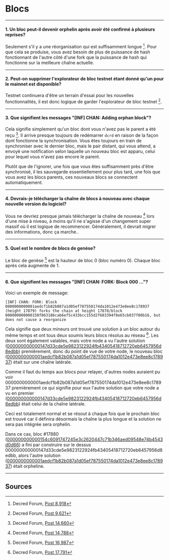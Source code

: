 # **<i class="fa fa-cubes"></i> Blocs**

---

#### **1. Un bloc peut-il devenir orphelin après avoir été confirmé à plusieurs reprises?**

Seulement s'il y a une réorganisation qui est suffisamment longue [^8918]. Pour que cela se produise, vous avez besoin de plus de puissance de hash fonctionnant de l'autre côté d'une fork que la puissance de hash qui fonctionne sur la meilleure chaîne actuelle.

---

#### **2. Peut-on supprimer l'explorateur de bloc testnet étant donné qu'un pour le mainnet est disponible?**

Testnet continuera d'être un terrain d'essai pour les nouvelles fonctionnalités, il est donc logique de garder l'explorateur de bloc testnet [^9621].

---

#### **3. Que signifient les messages "[INF] CHAN: Adding orphan block"?**

Cela signifie simplement qu'un bloc dont vous n'avez pas le parent a été reçu [^14660]. Il arrive presque toujours de redémarrer `dcrd` en raison de la façon dont fonctionne la synchronisation. Vous êtes toujours en train de synchroniser avec le dernier bloc, mais le pair distant, qui vous attend, a envoyé une notification selon laquelle un nouveau bloc est apparu, celui pour lequel vous n'avez pas encore le parent.

Plutôt que de l'ignorer, une fois que vous êtes suffisamment près d'être synchronisé, il les sauvegarde essentiellement pour plus tard, une fois que vous avez les blocs parents, ces nouveaux blocs se connectent automatiquement.

---

#### **4. Devrais-je télécharger la chaîne de blocs à nouveau avec chaque nouvelle version du logiciel?**

Vous ne devriez presque jamais télécharger la chaîne de nouveau [^14788] lors d'une mise à niveau, à moins qu'il ne s'agisse d'un changement super massif où il est logique de recommencer. Généralement, il devrait migrer des informations, donc ça marche..

---

#### **5. Quel est le nombre de blocs de genèse?**

Le bloc de genèse [^16987] est la hauteur de bloc 0 (bloc numéro 0). Chaque bloc après cela augmente de 1.

---

#### **6. Que signifient les messages "[INF] CHAN: FORK: Block 000 ..."?**

Voici un exemple de message:

```no-highlight
[INF] CHAN: FORK: Block 0000000000001aedcf1b82b087a1d05ef787550174da1012e473e8ee8c178937 (height 17879) forks the chain at height 17878/block 000000000000150f863186cab6ef5c433bcc155d2f683394f8e65cb037f80b16, but does not cause a reorganize
```

Cela signifie que deux mineurs ont trouvé une solution à un bloc autour du même temps et ont tous deux soumis leurs blocs résolus au réseau [^17791]. Les deux sont également valables, mais votre node a vu l'autre solution ([000000000000147d33cde5e9823122924fb43405418712720eb6457956d8edbb](https://mainnet.decred.org/block/000000000000147d33cde5e9823122924fb43405418712720eb6457956d8edbb)) premièrement, donc du point de vue de votre node, le nouveau bloc ([0000000000001aedcf1b82b087a1d05ef787550174da1012e473e8ee8c178937](https://mainnet.decred.org/block/0000000000001aedcf1b82b087a1d05ef787550174da1012e473e8ee8c178937)) était sur une chaîne latérale.

Comme il faut du temps aux blocs pour relayer, d'autres nodes auraient pu voir 0000000000001aedcf1b82b087a1d05ef787550174da1012e473e8ee8c178937 premièrement ce qui signifie pour eux l'autre solution que votre node a vu en premier ([000000000000147d33cde5e9823122924fb43405418712720eb6457956d8edbb](https://mainnet.decred.org/block/000000000000147d33cde5e9823122924fb43405418712720eb6457956d8edbb)) était celui de la chaîne latérale.

Ceci est totalement normal et se résout à chaque fois que le prochain bloc est trouvé car il définira désormais la chaîne la plus longue et la solution ne sera pas intégrée sera orphelin.

Dans ce cas, bloc #17880 ([000000000000154c6091747245e3c2620447c71b346aed09548e74b4543d0d66](https://mainnet.decred.org/block/000000000000154c6091747245e3c2620447c71b346aed09548e74b4543d0d66)) a fini par construire sur le dessus 000000000000147d33cde5e9823122924fb43405418712720eb6457956d8edbb, alors l'autre solution ([0000000000001aedcf1b82b087a1d05ef787550174da1012e473e8ee8c178937](https://mainnet.decred.org/block/0000000000001aedcf1b82b087a1d05ef787550174da1012e473e8ee8c178937)) était orpheline.

---

## **<i class="fa fa-book"></i> Sources**

[^8918]: Decred Forum, [Post 8,918](https://forum.decred.org/threads/557/#post-8918)
[^9621]: Decred Forum, [Post 9,621](https://forum.decred.org/threads/651/#post-9621)
[^14660]: Decred Forum, [Post 14,660](https://forum.decred.org/threads/1333/#post-14660)
[^14788]: Decred Forum, [Post 14,788](https://forum.decred.org/threads/1336/#post-14788)
[^16987]: Decred Forum, [Post 16,987](https://forum.decred.org/threads/1852/#post-16987)
[^17791]: Decred Forum, [Post 17,791](https://forum.decred.org/threads/2925/#post-17791)